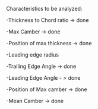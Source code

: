 Characteristics to be analyzed:

-Thickness to Chord ratio -> done

-Max Camber -> done

-Position of max thickness -> done

-Leading edge radius

-Trailing Edge Angle -> done

-Leading Edge Angle - > done

-Position of Max camber -> done

-Mean Camber -> done